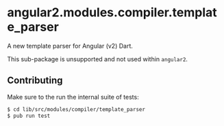 # angular2.modules.compiler.template_parser

A new template parser for Angular (v2) Dart.

This sub-package is unsupported and not used within `angular2`.

## Contributing

Make sure to the run the internal suite of tests:

```bash
$ cd lib/src/modules/compiler/template_parser
$ pub run test
```
